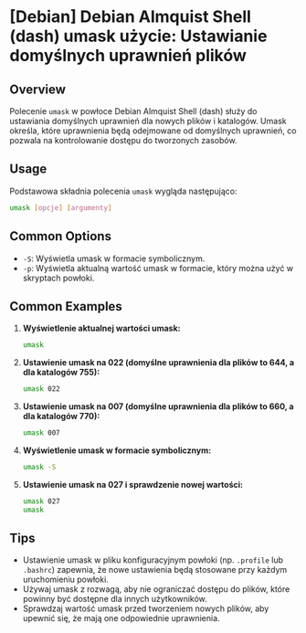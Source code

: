 # [Debian] Debian Almquist Shell (dash) umask użycie: Ustawianie domyślnych uprawnień plików

## Overview
Polecenie `umask` w powłoce Debian Almquist Shell (dash) służy do ustawiania domyślnych uprawnień dla nowych plików i katalogów. Umask określa, które uprawnienia będą odejmowane od domyślnych uprawnień, co pozwala na kontrolowanie dostępu do tworzonych zasobów.

## Usage
Podstawowa składnia polecenia `umask` wygląda następująco:

```sh
umask [opcje] [argumenty]
```

## Common Options
- `-S`: Wyświetla umask w formacie symbolicznym.
- `-p`: Wyświetla aktualną wartość umask w formacie, który można użyć w skryptach powłoki.

## Common Examples
1. **Wyświetlenie aktualnej wartości umask:**
   ```sh
   umask
   ```

2. **Ustawienie umask na 022 (domyślne uprawnienia dla plików to 644, a dla katalogów 755):**
   ```sh
   umask 022
   ```

3. **Ustawienie umask na 007 (domyślne uprawnienia dla plików to 660, a dla katalogów 770):**
   ```sh
   umask 007
   ```

4. **Wyświetlenie umask w formacie symbolicznym:**
   ```sh
   umask -S
   ```

5. **Ustawienie umask na 027 i sprawdzenie nowej wartości:**
   ```sh
   umask 027
   umask
   ```

## Tips
- Ustawienie umask w pliku konfiguracyjnym powłoki (np. `.profile` lub `.bashrc`) zapewnia, że nowe ustawienia będą stosowane przy każdym uruchomieniu powłoki.
- Używaj umask z rozwagą, aby nie ograniczać dostępu do plików, które powinny być dostępne dla innych użytkowników.
- Sprawdzaj wartość umask przed tworzeniem nowych plików, aby upewnić się, że mają one odpowiednie uprawnienia.